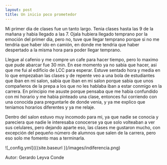 ```yaml
---
layout: post
title: Un inicio poco prometedor
---
```


Mi primer dia de clases fue un tanto largo. Tenia clases hasta las 9 de la mañana y habia llegado a las 7. Ojala hubiera llegado temprano por la emoción del primer dia, pero no, tuve que llegar temprano porque si no me tendria que haber ido en camión, en donde me tendria que haber despertado a la misma hora para poder llegar temprano.

Llegue al cafenio y me compre un cafe para hacer tiempo, pero lo maximo que pude abarcar fue 30 min. En ese momento ya no sabia que hacer, asi que me fui al edificio de LCC para esperar. Estuve sentado hora y media en lo que empezaban las clases y de repente veo a una bola de estudiantes que iban en mi salon, sabia que iban en mi salon porque sabia que unos compañeros de la prepa a los que no les hablaba iban a estar conmigo en la carrera. En principio me asuste porque pensaba que me habia confundido con mi horario y me habia pinteado una clase, entonces fui corriendo con una conocida para preguntarle de donde venia, y ya me explico que teniamos horarios diferentes y ya me relaje.

Dentro del salon estuvo muy incomodo para mi, ya que nadie se conocia y pareciera que nadie le interesaba conocerse ya que solo volteaban a ver sus celulares, pero dejando aparte eso, las clases me gustaron mucho, con excepción del pequeño número de alumnos que salen de la carrera, pero eso solo me fomento mas a terminarla.


![_config.yml]({{site.baseurl }}/images/indiferencia.png)


Autor: Gerardo Leyva Conde

